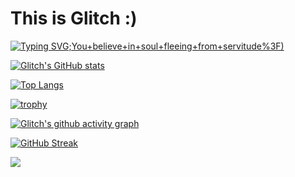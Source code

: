 # This is Glitch :)

[![Typing SVG](https://readme-typing-svg.demolab.com?font=Pacifico&duration=3000&pause=300&color=E7DFE8&width=435&lines=Hi%2C+this+is+Glitch+%3A);You+believe+in+soul+fleeing+from+servitude%3F)](https://git.io/typing-svg)

[![Glitch's GitHub stats](https://github-readme-stats.vercel.app/api?username=glitchcatas&count_private=true&show_icons=true&theme=dracula)](https://github.com/glitchcatas/github-readme-stats)

[![Top Langs](https://github-readme-stats.vercel.app/api/top-langs/?username=glitchcatas&layout=compact&theme=dracula)](https://github.com/glitchcatas/github-readme-stats)

[![trophy](https://github-profile-trophy.vercel.app/?username=glitchcatas&theme=dracula)](https://github.com/glitchcatas/github-profile-trophy)

<!-- ![visitors](https://visitor-badge.glitch.me/badge?page_id=page.id&left_color=green&right_color=red)) -->

[![Glitch's github activity graph](https://github-readme-activity-graph.vercel.app/graph?username=glitchcatas&theme=dracula)](https://github.com/ashutosh00710/github-readme-activity-graph)

[![GitHub Streak](https://streak-stats.demolab.com/?user=glitchcatas&theme=dracula)](https://git.io/streak-stats)

![](./profile-3d-contrib/season-version.svg)


